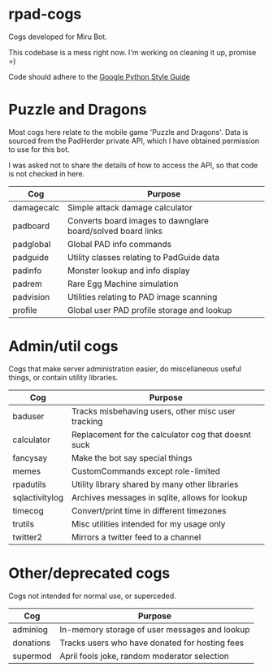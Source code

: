 # rpad-cogs

Cogs developed for Miru Bot.

This codebase is a mess right now. I'm working on cleaning it up, promise =)

Code should adhere to the [Google Python Style Guide](https://google.github.io/styleguide/pyguide.html)

# Puzzle and Dragons

Most cogs here relate to the mobile game 'Puzzle and Dragons'. Data is sourced from the
PadHerder private API, which I have obtained permission to use for this bot.

I was asked not to share the details of how to access the API, so that code is not
checked in here.

| Cog        | Purpose                                                         |
| ---        | ---                                                             |
| damagecalc | Simple attack damage calculator                                 |
| padboard   | Converts board images to dawnglare board/solved board links     |
| padglobal  | Global PAD info commands                                        |
| padguide   | Utility classes relating to PadGuide data                       |
| padinfo    | Monster lookup and info display                                 |
| padrem     | Rare Egg Machine simulation                                     |
| padvision  | Utilities relating to PAD image scanning                        |
| profile    | Global user PAD profile storage and lookup                      |


# Admin/util cogs

Cogs that make server administration easier, do miscellaneous useful things, or
contain utility libraries.

| Cog            | Purpose                                                     |
| ---            | ---                                                         |
| baduser        | Tracks misbehaving users, other misc user tracking          |   
| calculator     | Replacement for the calculator cog that doesnt suck         |  
| fancysay       | Make the bot say special things                             |
| memes          | CustomCommands except role-limited                          |    
| rpadutils      | Utility library shared by many other libraries              |    
| sqlactivitylog | Archives messages in sqlite, allows for lookup              |    
| timecog        | Convert/print time in different timezones                   | 
| trutils        | Misc utilities intended for my usage only                   |
| twitter2       | Mirrors a twitter feed to a channel                         |


# Other/deprecated cogs

Cogs not intended for normal use, or superceded.

| Cog            | Purpose                                                     |
| ---            | ---                                                         |
| adminlog       | In-memory storage of user messages and lookup               |
| donations      | Tracks users who have donated for hosting fees              |
| supermod       | April fools joke, random moderator selection                |

